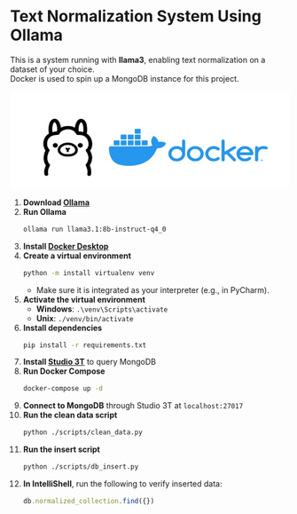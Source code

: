 # Text Normalization System Using Ollama

This is a system running with **llama3**, enabling text normalization on a dataset of your choice.  
Docker is used to spin up a MongoDB instance for this project.

<img src='images/ollamadocker.jpg' alt='Penguins' width="800">

1. **Download [Ollama](https://ollama.com/)**  
2. **Run Ollama**  
   ```bash
   ollama run llama3.1:8b-instruct-q4_0
   ```
3. **Install [Docker Desktop](https://www.docker.com/)**  
4. **Create a virtual environment**  
   ```bash
   python -m install virtualenv venv
   ```
   - Make sure it is integrated as your interpreter (e.g., in PyCharm).
5. **Activate the virtual environment**  
   - **Windows**: `.\venv\Scripts\activate`  
   - **Unix**: `./venv/bin/activate`
6. **Install dependencies**  
   ```bash
   pip install -r requirements.txt
   ```
7. **Install [Studio 3T](https://studio3t.com)** to query MongoDB  
8. **Run Docker Compose**  
   ```bash
   docker-compose up -d
   ```
9. **Connect to MongoDB** through Studio 3T at `localhost:27017`
10. **Run the clean data script**
    ```bash
    python ./scripts/clean_data.py
    ```
10. **Run the insert script**  
    ```bash
    python ./scripts/db_insert.py
    ```
11. **In IntelliShell**, run the following to verify inserted data:  
    ```js
    db.normalized_collection.find({})
    ```
